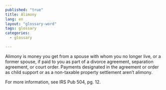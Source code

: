 ```yaml
---
published: "true"
title: Alimony
lang: en
layout: "glossary-word"
tags: glossary
categories: 
  - glossary

---
```


Alimony is money you get from a spouse with whom you no longer live, or a former spouse, if paid to you as part of a divorce agreement, separation agreement, or court order. Payments designated in the agreement or order as child support or as a non-taxable property settlement aren’t alimony.
 
For more information, see IRS Pub 504, pg. 12.

